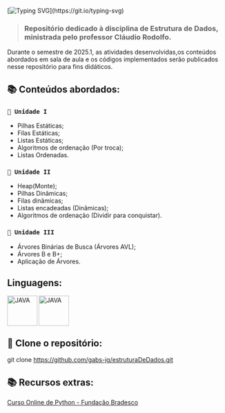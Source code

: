 [![Typing SVG](https://readme-typing-svg.demolab.com?font=Fira+Code&weight=700&size=22&duration=4500&pause=900&color=FF79C6&vCenter=true&width=435&lines=%F0%9F%96%A5%EF%B8%8F+Estrutura+de+Dados.;%E2%8C%9B+3%C2%BA+Semestre.;%F0%9F%91%A8%F0%9F%8F%BD%E2%80%8D%F0%9F%92%BB+Sistemas+de+Informa%C3%A7%C3%A3o+-+IFBA.)](https://git.io/typing-svg)

> ### Repositório dedicado à disciplina de Estrutura de Dados, ministrada pelo professor Cláudio Rodolfo.

Durante o semestre de 2025.1, as atividades desenvolvidas,os conteúdos abordados em sala de aula e os códigos implementados serão publicados nesse repositório para fins didáticos.

## **📚 Conteúdos abordados:**
### **`📍 Unidade I`**
* Pilhas Estáticas;
* Filas Estáticas;
* Listas Estáticas;
* Algoritmos de ordenação (Por troca);
* Listas Ordenadas.

### **`📍 Unidade II`**
* Heap(Monte);
* Pilhas Dinâmicas;
* Filas dinâmicas;
* Listas encadeadas (Dinâmicas);
* Algoritmos de ordenação (Dividir para conquistar).

### **`📍 Unidade III`**
* Árvores Binárias  de Busca (Árvores AVL);
* Árvores B e B+;
* Aplicação de Árvores.

## Linguagens:
<img 
    align="left"
    alt="JAVA"
    title="Java"
    height="70"
    src="https://cdn.jsdelivr.net/gh/devicons/devicon@latest/icons/java/java-original.svg"
 />
<img 
    align="left"
    alt="JAVA"
    title="Java"
    height="70"
    src="https://cdn.jsdelivr.net/gh/devicons/devicon@latest/icons/python/python-original.svg"
 />

<br>
</br>
<br>
</br>

 ## 🚀 Clone o repositório:
 git clone https://github.com/gabs-jg/estruturaDeDados.git

 ## 📚 Recursos extras:
 <a href="https://www.ev.org.br/trilhas-de-conhecimento/linguagem-de-programacao-python" target="_blank">Curso Online de Python - Fundação Bradesco</a>
